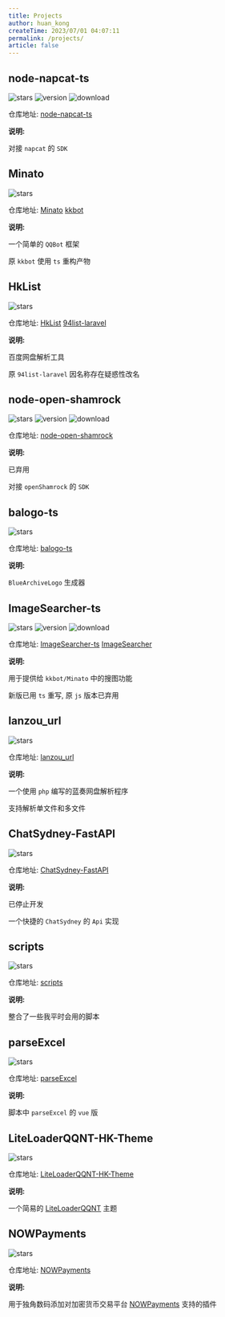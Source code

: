 ```yaml
---
title: Projects
author: huan_kong
createTime: 2023/07/01 04:07:11
permalink: /projects/
article: false
---
```


## node-napcat-ts

![stars](https://img.shields.io/github/stars/huankong233/node-napcat-ts?style=social)
![version](https://img.shields.io/npm/v/node-napcat-ts?style=flat-square)
![download](https://img.shields.io/npm/dt/node-napcat-ts?style=flat-square)

仓库地址: [node-napcat-ts](https://github.com/huankong233/node-napcat-ts)

**说明:**

对接 `napcat` 的 `SDK`

## Minato

![stars](https://img.shields.io/github/stars/huankong233/Minato?style=social)

仓库地址: [Minato](https://github.com/huankong233/Minato) [kkbot](https://github.com/huankong233/kkbot)

**说明:**

一个简单的 `QQBot` 框架

原 `kkbot` 使用 `ts` 重构产物

## HkList

![stars](https://img.shields.io/github/stars/huankong233/HkList?style=social)

仓库地址: [HkList](https://github.com/huankong233/HkList) [94list-laravel](https://github.com/huankong233/94list-laravel)

**说明:**

百度网盘解析工具

原 `94list-laravel` 因名称存在疑惑性改名

## node-open-shamrock

![stars](https://img.shields.io/github/stars/huankong233/node-open-shamrock?style=social)
![version](https://img.shields.io/npm/v/node-open-shamrock?style=flat-square)
![download](https://img.shields.io/npm/dt/node-open-shamrock?style=flat-square)

仓库地址: [node-open-shamrock](https://github.com/huankong233/node-open-shamrock)

**说明:**

已弃用

对接 `openShamrock` 的 `SDK`

## balogo-ts

![stars](https://img.shields.io/github/stars/huankong233/balogo-ts?style=social)

仓库地址: [balogo-ts](https://github.com/huankong233/balogo-ts)

**说明:**

`BlueArchiveLogo` 生成器

## ImageSearcher-ts

![stars](https://img.shields.io/github/stars/huankong233/ImageSearcher-ts?style=social)
![version](https://img.shields.io/npm/v/image_searcher?style=flat-square)
![download](https://img.shields.io/npm/dt/image_searcher?style=flat-square)

仓库地址: [ImageSearcher-ts](https://github.com/huankong233/ImageSearcher-ts) [ImageSearcher](https://github.com/huankong233/ImageSearcher)

**说明:**

用于提供给 `kkbot/Minato` 中的搜图功能

新版已用 `ts` 重写, 原 `js` 版本已弃用

## lanzou_url

![stars](https://img.shields.io/github/stars/huankong233/lanzou_url?style=social)

仓库地址: [lanzou_url](https://github.com/huankong233/lanzou_url)

**说明:**

一个使用 `php` 编写的蓝奏网盘解析程序

支持解析单文件和多文件

## ChatSydney-FastAPI

![stars](https://img.shields.io/github/stars/huankong233/ChatSydney-FastAPI?style=social)

仓库地址: [ChatSydney-FastAPI](https://github.com/huankong233/ChatSydney-FastAPI)

**说明:**

已停止开发

一个快捷的 `ChatSydney` 的 `Api` 实现

## scripts

![stars](https://img.shields.io/github/stars/huankong233/scripts?style=social)

仓库地址: [scripts](https://github.com/huankong233/scripts)

**说明:**

整合了一些我平时会用的脚本

## parseExcel

![stars](https://img.shields.io/github/stars/huankong233/parseExcel?style=social)

仓库地址: [parseExcel](https://github.com/huankong233/parseExcel)

**说明:**

脚本中 `parseExcel` 的 `vue` 版

## LiteLoaderQQNT-HK-Theme

![stars](https://img.shields.io/github/stars/huankong233/LiteLoaderQQNT-HK-Theme?style=social)

仓库地址: [LiteLoaderQQNT-HK-Theme](https://github.com/huankong233/LiteLoaderQQNT-HK-Theme)

**说明:**

一个简易的 [LiteLoaderQQNT](https://github.com/mo-jinran/LiteLoaderQQNT) 主题

## NOWPayments

![stars](https://img.shields.io/github/stars/huankong233/NOWPayments?style=social)

仓库地址: [NOWPayments](https://github.com/huankong233/NOWPayments)

**说明:**

用于独角数码添加对加密货币交易平台 [NOWPayments](https://nowpayments.io/) 支持的插件
